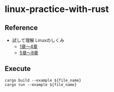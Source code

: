 # linux-practice-with-rust

## Reference

* 試して理解 Linuxのしくみ
  * [1章〜4章](https://zenn.dev/elvis/scraps/9ddd9a012c1621)
  * [5章〜8章](https://zenn.dev/elvis/scraps/3a022eafa4cb8b)

## Execute

```test
cargo build --example ${file_name}
cargo run --example ${file_name}
```

